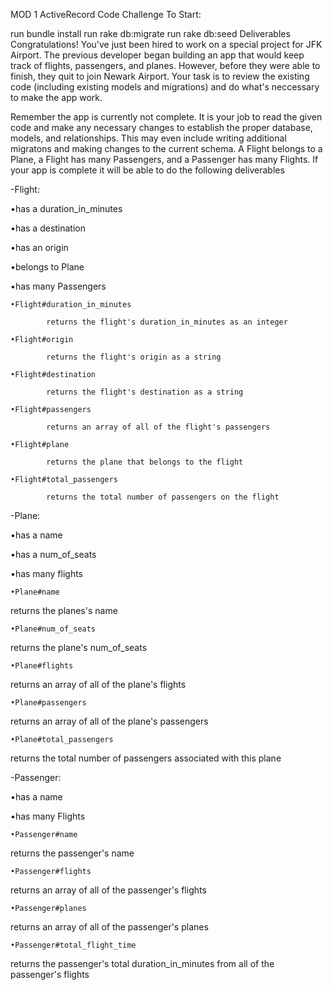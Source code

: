 MOD 1 ActiveRecord Code Challenge
To Start:

run bundle install
run rake db:migrate
run rake db:seed
Deliverables
Congratulations! You've just been hired to work on a special project for JFK Airport. The previous developer began building an app that would keep track of flights, passengers, and planes. However, before they were able to finish, they quit to join Newark Airport. Your task is to review the existing code (including existing models and migrations) and do what's neccessary to make the app work.

Remember the app is currently not complete. It is your job to read the given code and make any necessary changes to establish the proper database, models, and relationships. This may even include writing additional migratons and making changes to the current schema. A Flight belongs to a Plane, a Flight has many Passengers, and a Passenger has many Flights. If your app is complete it will be able to do the following deliverables

-Flight:

•has a duration_in_minutes

•has a destination

•has an origin

•belongs to Plane

•has many Passengers

    •Flight#duration_in_minutes

            returns the flight's duration_in_minutes as an integer

    •Flight#origin

            returns the flight's origin as a string

    •Flight#destination

            returns the flight's destination as a string

    •Flight#passengers

            returns an array of all of the flight's passengers

    •Flight#plane

            returns the plane that belongs to the flight

    •Flight#total_passengers

            returns the total number of passengers on the flight

-Plane:

•has a name

•has a num_of_seats

•has many flights

    •Plane#name
returns the planes's name

    •Plane#num_of_seats
returns the plane's num_of_seats

    •Plane#flights
returns an array of all of the plane's flights

    •Plane#passengers
returns an array of all of the plane's passengers

    •Plane#total_passengers
returns the total number of passengers associated with this plane

-Passenger:

•has a name

•has many Flights

    •Passenger#name
returns the passenger's name

    •Passenger#flights
returns an array of all of the passenger's flights

    •Passenger#planes
returns an array of all of the passenger's planes

    •Passenger#total_flight_time
returns the passenger's total duration_in_minutes from all of the passenger's flights
